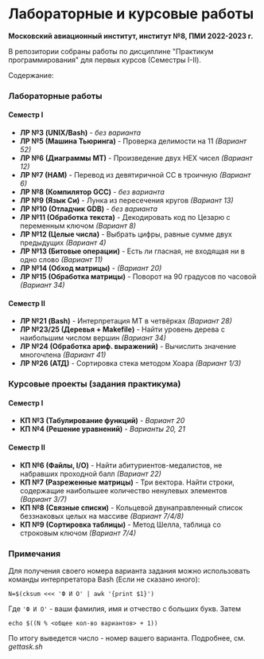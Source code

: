 # Лабораторные и курсовые работы
**Московский авиационный институт, институт №8, ПМИ 2022-2023 г.**

В репозитории собраны работы по дисциплине "Практикум программирования" для первых курсов (Семестры I-II).

Содержание: 
### Лабораторные работы
#### Семестр I
- **ЛР №3 (UNIX/Bash)** - *без варианта*
- **ЛР №5 (Машина Тьюринга)** - Проверка делимости на 11 *(Вариант 52)*
- **ЛР №6 (Диаграммы МТ)** - Произведение двух HEX чисел *(Вариант 12)*
- **ЛР №7 (НАМ)** - Перевод из девятиричной СС в троичную *(Вариант 6)*
- **ЛР №8 (Компилятор GCC)** - *без варианта*
- **ЛР №9 (Язык Си)** - Лунка из пересечения кругов *(Вариант 13)*
- **ЛР №10 (Отладчик GDB)** - *без варианта*
- **ЛР №11 (Обработка текста)** - Декодировать код по Цезарю с переменным ключом *(Вариант 8)*
- **ЛР №12 (Целые числа)** - Выбрать цифры, равные сумме двух предыдущих *(Вариант 4)*
- **ЛР №13 (Битовые операции)** - Есть ли гласная, не входящая ни в одно слово *(Вариант 11)*
- **ЛР №14 (Обход матрицы)** - *(Вариант 20)*
- **ЛР №15 (Обработка матрицы)** - Поворот на 90 градусов по часовой *(Вариант 34)*
#### Семестр II
- **ЛР №21 (Bash)** - Интерпретация МТ в четвёрках *(Вариант 28)*
- **ЛР №23/25 (Деревья + Makefile)** - Найти уровень дерева с наибольшим числом вершин *(Вариант 34)*  
- **ЛР №24 (Обработка ариф. выражений)** - Вычислить значение многочлена *(Вариант 41)*
- **ЛР №26 (АТД)** - Сортировка стека методом Хоара *(Вариант 1/3)*

### Курсовые проекты (задания практикума)
#### Семестр I
- **КП №3 (Табулирование функций)** - *Вариант 20*
- **КП №4 (Решение уравнений)** - *Варианты 20, 21*
#### Семестр II
- **КП №6 (Файлы, I/O)** - Найти абитуриентов-медалистов, не набравших проходной балл *(Вариант 22)*
- **КП №7 (Разреженные матрицы)** - Три вектора. Найти строки, содержащие наибольшее количество ненулевых элементов *(Вариант 3/7)*
- **КП №8 (Связные списки)** - Кольцевой двунаправленный список беззнаковых целых на массиве *(Вариант 7/4/8)*
- **КП №9 (Сортировка таблицы)** - Метод Шелла, таблица со строковым ключом *(Вариант 7/4)*


### Примечания
Для получения своего номера варианта задания можно использовать команды интерпретатора Bash (Если не сказано иного):

```N=$(cksum <<< 'Ф И О' | awk '{print $1}')```

Где ```'Ф И О'``` - ваши фамилия, имя и отчество с больших букв. Затем

```echo $((N % <общее кол-во вариантов> + 1))```

По итогу выведется число - номер вашего варианта.
Подробнее, см. *gettask.sh*
